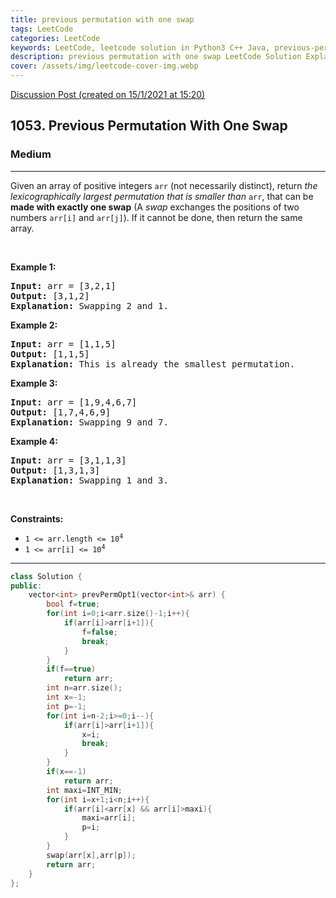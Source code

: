 ```yaml
---
title: previous permutation with one swap
tags: LeetCode
categories: LeetCode
keywords: LeetCode, leetcode solution in Python3 C++ Java, previous-permutation-with-one-swap solution
description: previous permutation with one swap LeetCode Solution Explained
cover: /assets/img/leetcode-cover-img.webp
---
```



[Discussion Post (created on 15/1/2021 at 15:20)](https://leetcode.com/problems/previous-permutation-with-one-swap/discuss/1066611/C%2B%2B-or-With-Explanation)  
<h2>1053. Previous Permutation With One Swap</h2><h3>Medium</h3><hr><div><p>Given an array&nbsp;of positive integers <code>arr</code> (not necessarily distinct), return <em>the lexicographically largest permutation that is smaller than</em> <code>arr</code>, that can be <strong>made with exactly one swap</strong> (A <em>swap</em> exchanges the positions of two numbers <code>arr[i]</code> and <code>arr[j]</code>). If it cannot be done, then return the same array.</p>

<p>&nbsp;</p>
<p><strong>Example 1:</strong></p>

<pre><strong>Input:</strong> arr = [3,2,1]
<strong>Output:</strong> [3,1,2]
<strong>Explanation:</strong> Swapping 2 and 1.
</pre>

<p><strong>Example 2:</strong></p>

<pre><strong>Input:</strong> arr = [1,1,5]
<strong>Output:</strong> [1,1,5]
<strong>Explanation:</strong> This is already the smallest permutation.
</pre>

<p><strong>Example 3:</strong></p>

<pre><strong>Input:</strong> arr = [1,9,4,6,7]
<strong>Output:</strong> [1,7,4,6,9]
<strong>Explanation:</strong> Swapping 9 and 7.
</pre>

<p><strong>Example 4:</strong></p>

<pre><strong>Input:</strong> arr = [3,1,1,3]
<strong>Output:</strong> [1,3,1,3]
<strong>Explanation:</strong> Swapping 1 and 3.
</pre>

<p>&nbsp;</p>
<p><strong>Constraints:</strong></p>

<ul>
	<li><code>1 &lt;= arr.length &lt;= 10<sup>4</sup></code></li>
	<li><code>1 &lt;= arr[i] &lt;= 10<sup>4</sup></code></li>
</ul>
</div>

---




```cpp
class Solution {
public:
    vector<int> prevPermOpt1(vector<int>& arr) {
        bool f=true;
        for(int i=0;i<arr.size()-1;i++){
            if(arr[i]>arr[i+1]){
                f=false;
                break;
            }
        }
        if(f==true)
            return arr;
        int n=arr.size();
        int x=-1;
        int p=-1;
        for(int i=n-2;i>=0;i--){
            if(arr[i]>arr[i+1]){
                x=i;
                break;
            }    
        }
        if(x==-1)
            return arr;
        int maxi=INT_MIN;
        for(int i=x+1;i<n;i++){
            if(arr[i]<arr[x] && arr[i]>maxi){
                maxi=arr[i];
                p=i;
            }    
        }
        swap(arr[x],arr[p]);
        return arr;
    }
};
```
